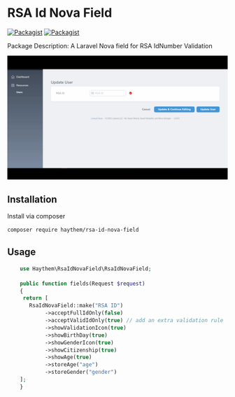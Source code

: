 # RSA Id Nova Field

[![Packagist](https://img.shields.io/packagist/v/haythem/rsa-id-nova-field.svg)](https://packagist.org/packages/haythem/rsa-id-nova-field)
[![Packagist](https://img.shields.io/packagist/l/haythem/rsa-id-nova-field.svg)](https://packagist.org/packages/haythem/rsa-id-nova-field)

Package Description: A Laravel Nova field for RSA IdNumber Validation



![](animation.gif)

## Installation

Install via composer
```bash
composer require haythem/rsa-id-nova-field
```

## Usage

```php
    use Haythem\RsaIdNovaField\RsaIdNovaField;
    
    public function fields(Request $request)
    {
     return [
       RsaIdNovaField::make("RSA ID")
            ->acceptFullIdOnly(false)
            ->acceptValidIdOnly(true) // add an extra validation rule
            ->showValidationIcon(true)
            ->showBirthDay(true)
            ->showGenderIcon(true)
            ->showCitizenship(true)
            ->showAge(true)
            ->storeAge("age")
            ->storeGender("gender")
    ];
    }

```
